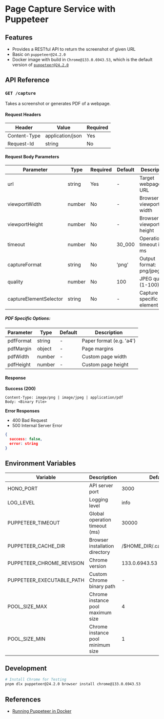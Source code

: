 # Page Capture Service with Puppeteer

## Features

- Provides a RESTful API to return the screenshot of given URL
- Basic on `puppeteer@24.2.0`
- Docker image with build in `Chrome@133.0.6943.53`, which is the default version of [`puppeteer@24.2.0`](https://github.com/puppeteer/puppeteer/blob/puppeteer-v24.2.0/packages/puppeteer-core/src/revisions.ts)

## API Reference

### `GET /capture`

Takes a screenshot or generates PDF of a webpage.

#### Request Headers

| Header       | Value            | Required |
| ------------ | ---------------- | -------- |
| Content-Type | application/json | Yes      |
| Request-Id   | string           | No       |

#### Request Body Parameters

| Parameter              | Type   | Required | Default | Description                 |
| ---------------------- | ------ | -------- | ------- | --------------------------- |
| url                    | string | Yes      | -       | Target webpage URL          |
| viewportWidth          | number | No       | -       | Browser viewport width      |
| viewportHeight         | number | No       | -       | Browser viewport height     |
| timeout                | number | No       | 30_000  | Operation timeout in ms     |
| captureFormat          | string | No       | 'png'   | Output format: png/jpeg/pdf |
| quality                | number | No       | 100     | JPEG quality (1-100)        |
| captureElementSelector | string | No       | -       | Capture specific element    |

##### PDF Specific Options:

| Parameter | Type   | Default | Description              |
| --------- | ------ | ------- | ------------------------ |
| pdfFormat | string | -       | Paper format (e.g. 'a4') |
| pdfMargin | object | -       | Page margins             |
| pdfWidth  | number | -       | Custom page width        |
| pdfHeight | number | -       | Custom page height       |

#### Response

**Success (200)**

```http
Content-Type: image/png | image/jpeg | application/pdf
Body: <Binary File>
```

**Error Responses**

- 400 Bad Request
- 500 Internal Server Error

```json
{
  success: false,
  error: string
}
```

## Environment Variables

| Variable                  | Description                       | Default                     |
| ------------------------- | --------------------------------- | --------------------------- |
| HONO_PORT                 | API server port                   | 3000                        |
| LOG_LEVEL                 | Logging level                     | info                        |
| PUPPETEER_TIMEOUT         | Global operation timeout (ms)     | 30000                       |
| PUPPETEER_CACHE_DIR       | Browser installation directory    | /$HOME_DIR/.cache/puppeteer |
| PUPPETEER_CHROME_REVISION | Chrome version                    | 133.0.6943.53               |
| PUPPETEER_EXECUTABLE_PATH | Custom Chrome binary path         | -                           |
| POOL_SIZE_MAX             | Chrome instance pool maximum size | 4                           |
| POOL_SIZE_MIN             | Chrome instance pool minimum size | 1                           |

## Development

```bash
# Install Chrome for Testing
pnpm dlx puppeteer@24.2.0 browser install chrome@133.0.6943.53
```

## References

- [Running Puppeteer in Docker](https://pptr.dev/guides/docker)
